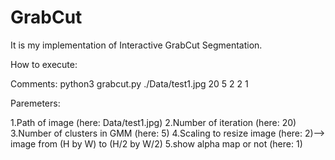 # GrabCut

It is my implementation of Interactive GrabCut Segmentation.

How to execute:

Comments: python3 grabcut.py ./Data/test1.jpg 20 5 2 2 1

Paremeters:

1.Path of image                    (here: Data/test1.jpg)
2.Number of iteration              (here: 20)
3.Number of clusters in GMM        (here: 5)
4.Scaling to resize image          (here: 2)--> image from (H by W) to (H/2 by W/2)
5.show alpha map or not            (here: 1)
